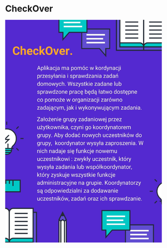 # CheckOver
<div align="center">
    <img src="Design/CheckOver.jpg"></img>
</div>
    
  


      
